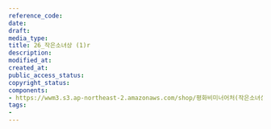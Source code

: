 ```yaml
---
reference_code: 
date: 
draft: 
media_type: 
title: 26_작은소녀상 (1)r
description: 
modified_at: 
created_at: 
public_access_status: 
copyright_status: 
components:
- https://wwm3.s3.ap-northeast-2.amazonaws.com/shop/평화비미너어처(작은소녀상)/26_작은소녀상+(1)r.jpg
tags:
- 
---
```

